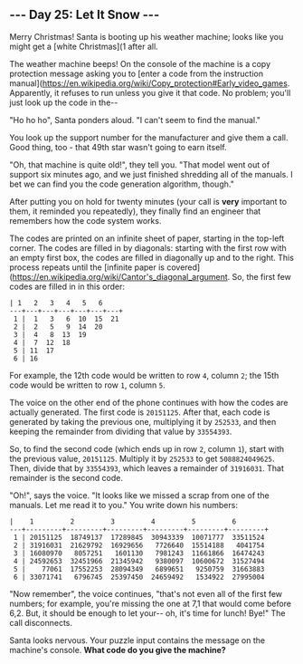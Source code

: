 ## --- Day 25: Let It Snow ---
Merry Christmas! Santa is booting up his weather machine; looks like you might get a [white Christmas](1 after all.
 
The weather machine beeps! On the console of the machine is a copy protection message asking you to [enter a code from the instruction manual](https://en.wikipedia.org/wiki/Copy_protection#Early_video_games. Apparently, it refuses to run unless you give it that code. No problem; you'll just look up the code in the--
 
"Ho ho ho", Santa ponders aloud. "I can't seem to find the manual."
 
You look up the support number for the manufacturer and give them a call. Good thing, too - that 49th star wasn't going to earn itself.
 
"Oh, that machine is quite old!", they tell you. "That model went out of support six minutes ago, and we just finished shredding all of the manuals. I bet we can find you the code generation algorithm, though."
 
After putting you on hold for twenty minutes (your call is **very** important to them, it reminded you repeatedly), they finally find an engineer that remembers how the code system works.
 
The codes are printed on an infinite sheet of paper, starting in the top-left corner. The codes are filled in by diagonals: starting with the first row with an empty first box, the codes are filled in diagonally up and to the right. This process repeats until the [infinite paper is covered](https://en.wikipedia.org/wiki/Cantor's_diagonal_argument. So, the first few codes are filled in in this order:
 
```
| 1   2   3   4   5   6  
---+---+---+---+---+---+---+
 1 |  1   3   6  10  15  21
 2 |  2   5   9  14  20
 3 |  4   8  13  19
 4 |  7  12  18
 5 | 11  17
 6 | 16
```
 
For example, the 12th code would be written to row `4`, column `2`; the 15th code would be written to row `1`, column `5`.
 
The voice on the other end of the phone continues with how the codes are actually generated. The first code is `20151125`. After that, each code is generated by taking the previous one, multiplying it by `252533`, and then keeping the remainder from dividing that value by `33554393`.
 
So, to find the second code (which ends up in row `2`, column `1`), start with the previous value, `20151125`. Multiply it by `252533` to get `5088824049625`. Then, divide that by `33554393`, which leaves a remainder of `31916031`. That remainder is the second code.
 
"Oh!", says the voice. "It looks like we missed a scrap from one of the manuals. Let me read it to you." You write down his numbers:
 
```
|    1         2         3         4         5         6
---+---------+---------+---------+---------+---------+---------+
 1 | 20151125  18749137  17289845  30943339  10071777  33511524
 2 | 31916031  21629792  16929656   7726640  15514188   4041754
 3 | 16080970   8057251   1601130   7981243  11661866  16474243
 4 | 24592653  32451966  21345942   9380097  10600672  31527494
 5 |    77061  17552253  28094349   6899651   9250759  31663883
 6 | 33071741   6796745  25397450  24659492   1534922  27995004
```
 
"Now remember", the voice continues, "that's not even all of the first few numbers; for example, you're missing the one at 7,1 that would come before 6,2. But, it should be enough to let your-- oh, it's time for lunch! Bye!" The call disconnects.
 
Santa looks nervous. Your puzzle input contains the message on the machine's console. **What code do you give the machine?**
 